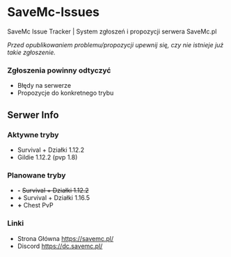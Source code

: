 # SaveMc-Issues
SaveMc Issue Tracker | System zgłoszeń i propozycji serwera SaveMc.pl

*Przed opublikowaniem problemu/propozycji upewnij się, czy nie istnieje już takie zgłoszenie.*

### Zgłoszenia powinny odtyczyć
- Błędy na serwerze
- Propozycje do konkretnego trybu

## Serwer Info

### Aktywne tryby
- Survival + Działki 1.12.2
- Gildie 1.12.2 (pvp 1.8)

### Planowane tryby
- **-** ~~Survival + Działki 1.12.2~~
- **+** Survival + Działki 1.16.5
- **+** Chest PvP

### Linki
- Strona Główna https://savemc.pl/
- Discord https://dc.savemc.pl/
